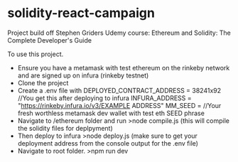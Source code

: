 # solidity-react-campaign

Project build off Stephen Griders Udemy course: Ethereum and Solidity: The Complete Developer's Guide


To use this project.

- Ensure you have a metamask with test ethereum on the rinkeby network and are signed up on infura (rinkeby testnet)
- Clone the project
- Create a .env file with 
      DEPLOYED_CONTRACT_ADDRESS = 38241x92 //You get this after deploying to infura
      INFURA_ADDRESS = "https://rinkeby.infura.io/v3/EXAMPLE ADDRESS"
      MM_SEED = //Your fresh worthless metamask dev wallet with test eth SEED phrase
- Navigate to /ethereum folder and run >node compile.js (this will compile the solidity files for deplpyment)
- Then deploy to infura >node deploy.js (make sure to get your deployment address from the console output for the .env file)
- Navigate to root folder. >npm run dev

